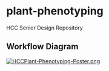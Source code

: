 # plant-phenotyping
HCC Senior Design Repository
## Workflow Diagram
[![HCCPlant-Phenotyping-Poster.png](https://i.postimg.cc/XYhYMsM0/HCCPlant-Phenotyping-Poster.png)](https://postimg.cc/hXLBTbPC)
